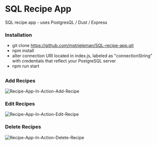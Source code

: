 # SQL Recipe App
SQL recipe app - uses PostgresQL / Dust / Express

### Installation
- git clone https://github.com/mstrieleman/SQL-recipe-app.git
- npm install
- alter connection URI located in index.js, labeled as "connectionString" with credentials that reflect your PostgreSQL server
- npm run start
##

### Add Recipes
![Recipe-App-In-Action-Add-Recipe](https://user-images.githubusercontent.com/14259747/41600391-af191bfc-738a-11e8-8e80-647dc85e2642.gif)

### Edit Recipes
![Recipe-App-In-Action-Edit-Recipe](https://user-images.githubusercontent.com/14259747/41701302-d3f507e0-74e0-11e8-99e4-8b2ab13c07e7.gif)

### Delete Recipes
![Recipe-App-In-Action-Delete-Recipe](https://user-images.githubusercontent.com/14259747/41750445-cff6f7e4-7570-11e8-9ab0-df26e0b0a694.gif)


